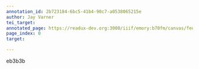```yaml
---
annotation_id: 2b723184-6bc5-41b4-90c7-a0538065215e
author: Jay Varner
tei_target: 
annotated_page: https://readux-dev.org:3000/iiif/emory:b70fm/canvas/fedora:emory:gz698
page_index: 0
target: 

---
```

<p>eb3b3b</p>